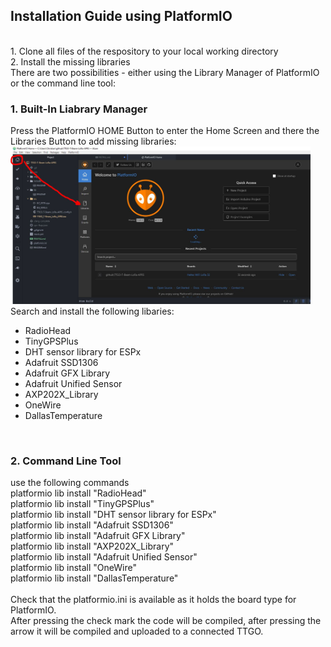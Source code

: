 <h2>Installation Guide using PlatformIO</h2>
<br>
1. Clone all files of the respository to your local working directory<br>
2. Install the missing libraries<br>
There are two possibilities - either using the Library Manager of PlatformIO or the command line tool:<br>
<h3>1. Built-In Liabrary Manager</h3>
Press the PlatformIO HOME Button to enter the Home Screen and there the Libraries Button to add missing libraries:<br>
<img src="img/img1.jpg" width="480"><br>
Search and install the following libaries:<br>
<ul>
<li>RadioHead</li>
<li>TinyGPSPlus</li>
<li>DHT sensor library for ESPx</li>
<li>Adafruit SSD1306</li>
<li>Adafruit GFX Library</li>
<li>Adafruit Unified Sensor</li>
<li>AXP202X_Library</li>
<li>OneWire</li>
<li>DallasTemperature</li>
</ul>
<br>
<h3>2. Command Line Tool</h3>
use the following commands<br>
platformio lib install "RadioHead"<br>
platformio lib install "TinyGPSPlus"<br>
platformio lib install "DHT sensor library for ESPx"<br>
platformio lib install "Adafruit SSD1306"<br>
platformio lib install "Adafruit GFX Library"<br>
platformio lib install "AXP202X_Library"<br>
platformio lib install "Adafruit Unified Sensor"<br>
platformio lib install "OneWire"<br>
platformio lib install "DallasTemperature"<br>
<br>
Check that the platformio.ini is available as it holds the board type for PlatformIO.<br>
After pressing the check mark the code will be compiled, after pressing the arrow it will be compiled and uploaded to a connected TTGO.<br>
